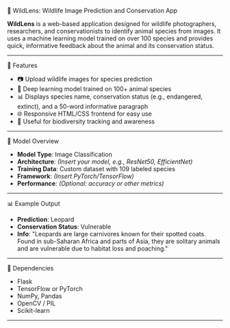 🐾 WildLens: Wildlife Image Prediction and Conservation App

**WildLens** is a web-based application designed for wildlife photographers, researchers, and conservationists to identify animal species from images. It uses a machine learning model trained on over 100 species and provides quick, informative feedback about the animal and its conservation status.

---

🌟 Features

* 📷 Upload wildlife images for species prediction
* 🧠 Deep learning model trained on 100+ animal species
* 📊 Displays species name, conservation status (e.g., endangered, extinct), and a 50-word informative paragraph
* 🌐 Responsive HTML/CSS frontend for easy use
* 🤖 Useful for biodiversity tracking and awareness

---

🧐 Model Overview

* **Model Type**: Image Classification
* **Architecture**: *(Insert your model, e.g., ResNet50, EfficientNet)*
* **Training Data**: Custom dataset with 109 labeled species
* **Framework**: *(Insert PyTorch/TensorFlow)*
* **Performance**: *(Optional: accuracy or other metrics)*

---

📊 Example Output

* **Prediction**: Leopard
* **Conservation Status**: Vulnerable
* **Info**: "Leopards are large carnivores known for their spotted coats. Found in sub-Saharan Africa and parts of Asia, they are solitary animals and are vulnerable due to habitat loss and poaching."

---

📙 Dependencies

* Flask
* TensorFlow or PyTorch
* NumPy, Pandas
* OpenCV / PIL
* Scikit-learn

---

